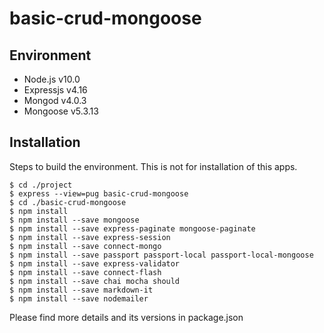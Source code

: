 # basic-crud-mongoose

## Environment
- Node.js v10.0
- Expressjs v4.16
- Mongod v4.0.3
- Mongoose v5.3.13

## Installation
Steps to build the environment. This is not for installation of this apps.
```
$ cd ./project
$ express --view=pug basic-crud-mongoose
$ cd ./basic-crud-mongoose
$ npm install
$ npm install --save mongoose
$ npm install --save express-paginate mongoose-paginate
$ npm install --save express-session
$ npm install --save connect-mongo
$ npm install --save passport passport-local passport-local-mongoose
$ npm install --save express-validator
$ npm install --save connect-flash
$ npm install --save chai mocha should
$ npm install --save markdown-it
$ npm install --save nodemailer
```
Please find more details and its versions in package.json
